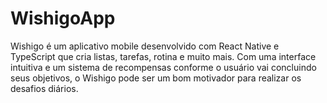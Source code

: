 # WishigoApp
Wishigo é um aplicativo mobile desenvolvido com React Native e TypeScript que cria listas, tarefas, rotina e muito mais. Com uma interface intuitiva e um sistema de recompensas conforme o usuário vai concluindo seus objetivos, o Wishigo pode ser um bom motivador para realizar os desafios diários.
